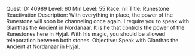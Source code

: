 Quest ID: 40989
Level: 60
Min Level: 55
Race: nil
Title: Runestone Reactivation
Description: With everything in place, the power of the Runestone will soon be channeling once again. I require you to speak with Glanthas the Ancient in Nordanaar. It is he that controls the power of the Runestones here in Hyjal. With his magic, you should be allowed teleporation between both stones.
Objective: Speak with Glanthas the Ancient at Nordanaar in Hyjal.
